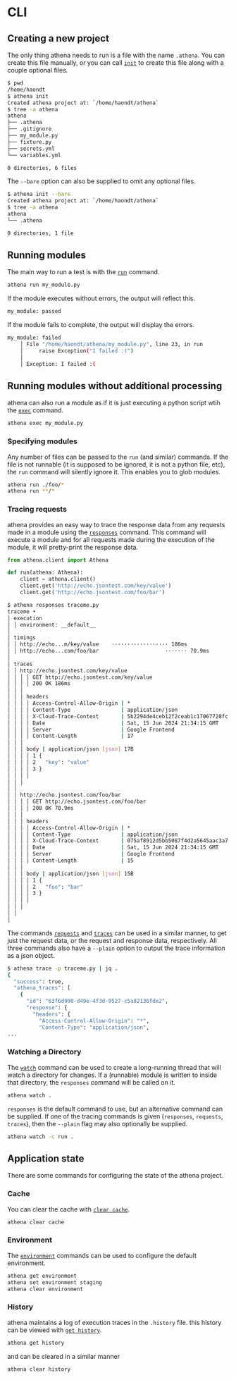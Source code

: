 # CLI

## Creating a new project

The only thing athena needs to run is a file with the name `.athena`. You can create this file manually, or you can call [`init`](../reference#init) to create this file along with a couple optional files.

```sh
$ pwd
/home/haondt
$ athena init
Created athena project at: `/home/haondt/athena`
$ tree -a athena
athena
├── .athena
├── .gitignore
├── my_module.py
├── fixture.py
├── secrets.yml
└── variables.yml

0 directories, 6 files
```

The `--bare` option can also be supplied to omit any optional files.

```sh
$ athena init --bare
Created athena project at: `/home/haondt/athena`
$ tree -a athena
athena
└── .athena

0 directories, 1 file
```

## Running modules

The main way to run a test is with the [`run`](../reference#run) command.

```sh
athena run my_module.py
```

If the module executes without errors, the output will reflect this.

```sh
my_module: passed
```

If the module fails to complete, the output will display the errors.

```sh
my_module: failed
    │ File "/home/haondt/athena/my_module.py", line 23, in run
    │     raise Exception("I failed :(")
    │
    │ Exception: I failed :(
```

## Running modules without additional processing

athena can also run a module as if it is just executing a python script wtih  the [`exec`](../reference#exec) command.

```sh
athena exec my_module.py
```

### Specifying modules

Any number of files can be passed to the `run` (and similar) commands. If the file is not runnable (it is supposed to be ignored, it is not a python file, etc), the `run` command will silently ignore it. This enables you to glob modules.

```sh
athena run ./foo/*
athena run **/*
```

### Tracing requests

athena provides an easy way to trace the response data from any requests made in a module using the [`responses`](../reference#responses) command. This command will execute a module and for all requests made during the execution of the module, it will pretty-print the response data.

```python title="traceme.py"
from athena.client import Athena

def run(athena: Athena):
    client = athena.client()
    client.get('http://echo.jsontest.com/key/value')
    client.get('http://echo.jsontest.com/foo/bar')
```

```sh
$ athena responses traceme.py
traceme •
│ execution
│ │ environment: __default__
│
│ timings
│ │ http://echo...m/key/value    ·················· 186ms
│ │ http://echo...com/foo/bar                     ······· 70.9ms
│
│ traces
│ │ http://echo.jsontest.com/key/value
│ │ │ │ GET http://echo.jsontest.com/key/value
│ │ │ │ 200 OK 186ms
│ │ │
│ │ │ headers
│ │ │ │ Access-Control-Allow-Origin | *
│ │ │ │ Content-Type                | application/json
│ │ │ │ X-Cloud-Trace-Context       | 5b2294de4ceb12f2ceab1c17067728fc
│ │ │ │ Date                        | Sat, 15 Jun 2024 21:34:15 GMT
│ │ │ │ Server                      | Google Frontend
│ │ │ │ Content-Length              | 17
│ │ │
│ │ │ body | application/json [json] 17B
│ │ │ │ 1 {
│ │ │ │ 2   "key": "value"
│ │ │ │ 3 }
│ │ │ │
│ │ │
│ │
│ │ http://echo.jsontest.com/foo/bar
│ │ │ │ GET http://echo.jsontest.com/foo/bar
│ │ │ │ 200 OK 70.9ms
│ │ │
│ │ │ headers
│ │ │ │ Access-Control-Allow-Origin | *
│ │ │ │ Content-Type                | application/json
│ │ │ │ X-Cloud-Trace-Context       | 075af8912d5bb5087f4d2a5645aac3a7
│ │ │ │ Date                        | Sat, 15 Jun 2024 21:34:15 GMT
│ │ │ │ Server                      | Google Frontend
│ │ │ │ Content-Length              | 15
│ │ │
│ │ │ body | application/json [json] 15B
│ │ │ │ 1 {
│ │ │ │ 2   "foo": "bar"
│ │ │ │ 3 }
│ │ │ │
│ │ │
│ │
│
```

The commands [`requests`](../reference#requests) and [`traces`](../reference#traces) can be used in a similar manner, to get just the request data, or the request and response data, respectively. All three commands also have a `--plain` option to output the trace information as a json object.

```sh
$ athena trace -p traceme.py | jq .
{
  "success": true,
  "athena_traces": [
    {
      "id": "63f6d990-d49e-4f3d-9527-c5a82136fde2",
      "response": {
        "headers": {
          "Access-Control-Allow-Origin": "*",
          "Content-Type": "application/json",
...
```

### Watching a Directory

The [`watch`](../reference#watch) command can be used to create a long-running thread that will watch a directory for changes. If a (runnable) module is written to inside that directory, the `responses` command will be called on it.

```sh
athena watch .
```

`responses` is the default command to use, but an alternative command can be supplied. If one of the tracing commands is given (`responses`, `requests`, `traces`), then the `--plain` flag may also optionally be supplied.

```sh
athena watch -c run .
```

## Application state

There are some commands for configuring the state of the athena project.

### Cache

You can clear the cache with [`clear cache`](../reference#cache).

```sh
athena clear cache
```

### Environment

The [`environment`](../reference#environment) commands can be used to configure the default environment.

```sh
athena get environment
athena set environment staging
athena clear environment
```

### History

athena maintains a log of execution traces in the `.history` file. this history can be viewed with [`get history`](../reference#history).

```sh
athena get history
```

and can be cleared in a similar manner

```sh
athena clear history
```
